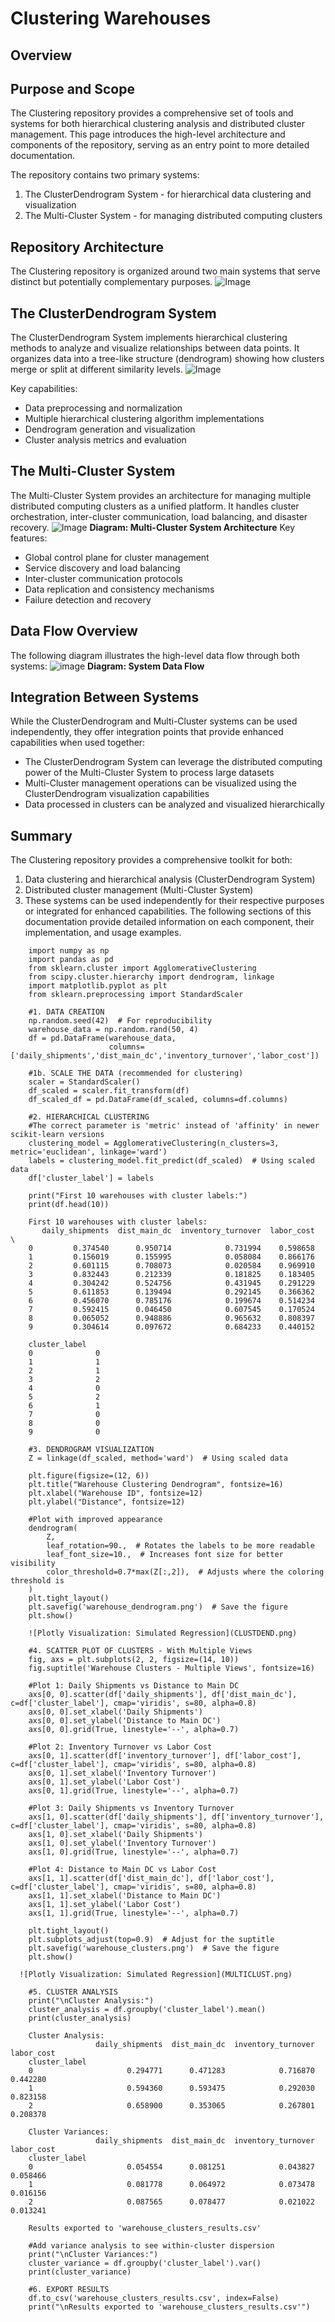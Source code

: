 # Clustering Warehouses
## Overview
## Purpose and Scope
The Clustering repository provides a comprehensive set of tools and systems for both hierarchical clustering analysis and distributed cluster management. This page introduces the high-level architecture and components of the repository, serving as an entry point to more detailed documentation.

The repository contains two primary systems:
1. The ClusterDendrogram System - for hierarchical data clustering and visualization
2. The Multi-Cluster System - for managing distributed computing clusters

## Repository Architecture
The Clustering repository is organized around two main systems that serve distinct but potentially complementary purposes.
![Image](RA.png)

## The ClusterDendrogram System
The ClusterDendrogram System implements hierarchical clustering methods to analyze and visualize relationships between data points. It organizes data into a tree-like structure (dendrogram) showing how clusters merge or split at different similarity levels.
![Image](CDS.png)

Key capabilities:
- Data preprocessing and normalization
- Multiple hierarchical clustering algorithm implementations
- Dendrogram generation and visualization
- Cluster analysis metrics and evaluation

## The Multi-Cluster System
The Multi-Cluster System provides an architecture for managing multiple distributed computing clusters as a unified platform. It handles cluster orchestration, inter-cluster communication, load balancing, and disaster recovery.
![Image](MCS.png)
**Diagram: Multi-Cluster System Architecture**
Key features:
- Global control plane for cluster management
- Service discovery and load balancing
- Inter-cluster communication protocols
- Data replication and consistency mechanisms
- Failure detection and recovery

## Data Flow Overview
The following diagram illustrates the high-level data flow through both systems:
![image](DFO.png)
**Diagram: System Data Flow**

## Integration Between Systems
While the ClusterDendrogram and Multi-Cluster systems can be used independently, they offer integration points that provide enhanced capabilities when used together:
- The ClusterDendrogram System can leverage the distributed computing power of the Multi-Cluster System to process large datasets
- Multi-Cluster management operations can be visualized using the ClusterDendrogram visualization capabilities
- Data processed in clusters can be analyzed and visualized hierarchically

## Summary
The Clustering repository provides a comprehensive toolkit for both:
1. Data clustering and hierarchical analysis (ClusterDendrogram System)
2. Distributed cluster management (Multi-Cluster System)
3. These systems can be used independently for their respective purposes or integrated for enhanced capabilities. The following sections of this documentation provide detailed information on each component, their implementation, and usage examples.

```
    import numpy as np
    import pandas as pd
    from sklearn.cluster import AgglomerativeClustering
    from scipy.cluster.hierarchy import dendrogram, linkage
    import matplotlib.pyplot as plt
    from sklearn.preprocessing import StandardScaler
    
    #1. DATA CREATION
    np.random.seed(42)  # For reproducibility
    warehouse_data = np.random.rand(50, 4)
    df = pd.DataFrame(warehouse_data, 
                      columns=['daily_shipments','dist_main_dc','inventory_turnover','labor_cost'])
    
    #1b. SCALE THE DATA (recommended for clustering)
    scaler = StandardScaler()
    df_scaled = scaler.fit_transform(df)
    df_scaled_df = pd.DataFrame(df_scaled, columns=df.columns)
    
    #2. HIERARCHICAL CLUSTERING
    #The correct parameter is 'metric' instead of 'affinity' in newer scikit-learn versions
    clustering_model = AgglomerativeClustering(n_clusters=3, metric='euclidean', linkage='ward')
    labels = clustering_model.fit_predict(df_scaled)  # Using scaled data
    df['cluster_label'] = labels
    
    print("First 10 warehouses with cluster labels:")
    print(df.head(10))
    
    First 10 warehouses with cluster labels:
       daily_shipments  dist_main_dc  inventory_turnover  labor_cost  \
    0         0.374540      0.950714            0.731994    0.598658   
    1         0.156019      0.155995            0.058084    0.866176   
    2         0.601115      0.708073            0.020584    0.969910   
    3         0.832443      0.212339            0.181825    0.183405   
    4         0.304242      0.524756            0.431945    0.291229   
    5         0.611853      0.139494            0.292145    0.366362   
    6         0.456070      0.785176            0.199674    0.514234   
    7         0.592415      0.046450            0.607545    0.170524   
    8         0.065052      0.948886            0.965632    0.808397   
    9         0.304614      0.097672            0.684233    0.440152   
    
    cluster_label  
    0              0  
    1              1  
    2              1  
    3              2  
    4              0  
    5              2  
    6              1  
    7              0  
    8              0  
    9              0  
    
    #3. DENDROGRAM VISUALIZATION
    Z = linkage(df_scaled, method='ward')  # Using scaled data
    
    plt.figure(figsize=(12, 6))
    plt.title("Warehouse Clustering Dendrogram", fontsize=16)
    plt.xlabel("Warehouse ID", fontsize=12)
    plt.ylabel("Distance", fontsize=12)
    
    #Plot with improved appearance
    dendrogram(
        Z,
        leaf_rotation=90.,  # Rotates the labels to be more readable
        leaf_font_size=10.,  # Increases font size for better visibility
        color_threshold=0.7*max(Z[:,2]),  # Adjusts where the coloring threshold is
    )
    plt.tight_layout()
    plt.savefig('warehouse_dendrogram.png')  # Save the figure
    plt.show()
    
    ![Plotly Visualization: Simulated Regression](CLUSTDEND.png)
    
    #4. SCATTER PLOT OF CLUSTERS - With Multiple Views
    fig, axs = plt.subplots(2, 2, figsize=(14, 10))
    fig.suptitle('Warehouse Clusters - Multiple Views', fontsize=16)
    
    #Plot 1: Daily Shipments vs Distance to Main DC
    axs[0, 0].scatter(df['daily_shipments'], df['dist_main_dc'], c=df['cluster_label'], cmap='viridis', s=80, alpha=0.8)
    axs[0, 0].set_xlabel('Daily Shipments')
    axs[0, 0].set_ylabel('Distance to Main DC')
    axs[0, 0].grid(True, linestyle='--', alpha=0.7)
    
    #Plot 2: Inventory Turnover vs Labor Cost
    axs[0, 1].scatter(df['inventory_turnover'], df['labor_cost'], c=df['cluster_label'], cmap='viridis', s=80, alpha=0.8)
    axs[0, 1].set_xlabel('Inventory Turnover')
    axs[0, 1].set_ylabel('Labor Cost')
    axs[0, 1].grid(True, linestyle='--', alpha=0.7)
    
    #Plot 3: Daily Shipments vs Inventory Turnover
    axs[1, 0].scatter(df['daily_shipments'], df['inventory_turnover'], c=df['cluster_label'], cmap='viridis', s=80, alpha=0.8)
    axs[1, 0].set_xlabel('Daily Shipments')
    axs[1, 0].set_ylabel('Inventory Turnover')
    axs[1, 0].grid(True, linestyle='--', alpha=0.7)
    
    #Plot 4: Distance to Main DC vs Labor Cost
    axs[1, 1].scatter(df['dist_main_dc'], df['labor_cost'], c=df['cluster_label'], cmap='viridis', s=80, alpha=0.8)
    axs[1, 1].set_xlabel('Distance to Main DC')
    axs[1, 1].set_ylabel('Labor Cost')
    axs[1, 1].grid(True, linestyle='--', alpha=0.7)
    
    plt.tight_layout()
    plt.subplots_adjust(top=0.9)  # Adjust for the suptitle
    plt.savefig('warehouse_clusters.png')  # Save the figure
    plt.show()
    
  ![Plotly Visualization: Simulated Regression](MULTICLUST.png)
    
    #5. CLUSTER ANALYSIS
    print("\nCluster Analysis:")
    cluster_analysis = df.groupby('cluster_label').mean()
    print(cluster_analysis)
    
    Cluster Analysis:
                   daily_shipments  dist_main_dc  inventory_turnover  labor_cost
    cluster_label                                                               
    0                     0.294771      0.471283            0.716870    0.442280
    1                     0.594360      0.593475            0.292030    0.823158
    2                     0.658900      0.353065            0.267801    0.208378
    
    Cluster Variances:
                   daily_shipments  dist_main_dc  inventory_turnover  labor_cost
    cluster_label                                                               
    0                     0.054554      0.081251            0.043827    0.058466
    1                     0.081778      0.064972            0.073478    0.016156
    2                     0.087565      0.078477            0.021022    0.013241
    
    Results exported to 'warehouse_clusters_results.csv'
    
    #Add variance analysis to see within-cluster dispersion
    print("\nCluster Variances:")
    cluster_variance = df.groupby('cluster_label').var()
    print(cluster_variance)
    
    #6. EXPORT RESULTS
    df.to_csv('warehouse_clusters_results.csv', index=False)
    print("\nResults exported to 'warehouse_clusters_results.csv'")
```

